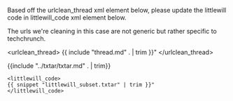 Based off the urlclean_thread xml element below, please update the littlewill code in littlewill_code xml element below.

The urls we're cleaning in this case are not generic but rather specific to techchrunch.

<urlclean_thread>
{{ include "thread.md" . | trim }}"
</urlclean_thread>

{{include "../txtar/txtar.md" . | trim}}

```
<littlewill_code>
{{ snippet "littlewill_subset.txtar" | trim }}"
</littlewill_code>
```
